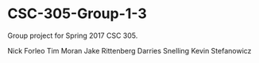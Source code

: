 # CSC-305-Group-1-3
Group project for Spring 2017 CSC 305.

Nick Forleo
Tim Moran
Jake Rittenberg
Darries Snelling
Kevin Stefanowicz

